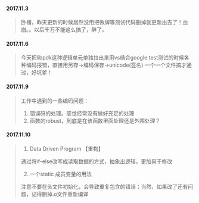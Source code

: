 #### 2017.11.3

> 卧槽，昨天更新的时候居然没用把做牌等测试代码删掉就更新出去了！血崩。。以后千万不能这么搞了，醉了。

#### 2017.11.6

>今天把libpdk这种逻辑单元单独拉出来用vs结合google test测试的时候各种编码报错，直接用另存->编码保存->unicode(签名)  一个一个文件搞才通过，好坑爹！

#### 2017.11.9

>工作中遇到的一些编码问题：
>
>1. 错误码的处理。感觉经常没有做好充足的处理
>2. 函数的robust，到底是在该函数里面处理还是外围处理？

#### 2017.11.10

>1. Data Driven Program 【重构】
>
>   通过将if-else改写成读取数据的方式，抽象出逻辑，更加易于修改
>
>2. 一个static 成员变量的用法
>
>   注意不要在头文件初始化，会导致重复包含的错误；当然，如果改了还有问题，记得删掉.o文件重新编译